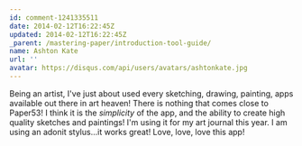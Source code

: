 ```yaml
---
id: comment-1241335511
date: 2014-02-12T16:22:45Z
updated: 2014-02-12T16:22:45Z
_parent: /mastering-paper/introduction-tool-guide/
name: Ashton Kate
url: ''
avatar: https://disqus.com/api/users/avatars/ashtonkate.jpg
---
```


Being an artist, I've just about used every sketching, drawing, painting, apps
available out there in art heaven! There is nothing that comes close to Paper53!
I think it is the _simplicity_ of the app, and the ability to create high
quality sketches and paintings! I'm using it for my art journal this year. I am
using an adonit stylus...it works great! Love, love, love this app!
